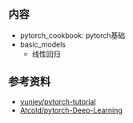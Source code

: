 ## 内容
- pytorch_cookbook: pytorch基础
- basic_models
    - 线性回归

## 参考资料
- [yunjey/pytorch-tutorial](https://github.com/yunjey/pytorch-tutorial)
- [Atcold/pytorch-Deep-Learning](https://github.com/Atcold/pytorch-Deep-Learning)